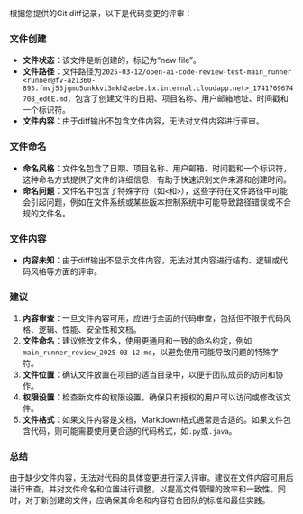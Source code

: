 根据您提供的Git diff记录，以下是代码变更的评审：

### 文件创建
- **文件状态**：该文件是新创建的，标记为“new file”。
- **文件路径**：文件路径为`2025-03-12/open-ai-code-review-test-main_runner <runner@fv-az1360-893.fmvj53jgmu5unkkvi3mkh2aebe.bx.internal.cloudapp.net>_1741769674708_ed6E.md`，包含了创建文件的日期、项目名称、用户邮箱地址、时间戳和一个标识符。
- **文件内容**：由于diff输出不包含文件内容，无法对文件内容进行评审。

### 文件命名
- **命名风格**：文件名包含了日期、项目名称、用户邮箱、时间戳和一个标识符，这种命名方式提供了文件的详细信息，有助于快速识别文件来源和创建时间。
- **命名问题**：文件名中包含了特殊字符（如`<`和`>`），这些字符在文件路径中可能会引起问题，例如在文件系统或某些版本控制系统中可能导致路径错误或不合规的文件名。

### 文件内容
- **内容未知**：由于diff输出不显示文件内容，无法对其内容进行结构、逻辑或代码风格等方面的评审。

### 建议
1. **内容审查**：一旦文件内容可用，应进行全面的代码审查，包括但不限于代码风格、逻辑、性能、安全性和文档。
2. **文件命名**：建议修改文件名，使用更通用和一致的命名约定，例如`main_runner_review_2025-03-12.md`，以避免使用可能导致问题的特殊字符。
3. **文件位置**：确认文件放置在项目的适当目录中，以便于团队成员的访问和协作。
4. **权限设置**：检查新文件的权限设置，确保只有授权的用户可以访问或修改该文件。
5. **文件格式**：如果文件内容是文档，Markdown格式通常是合适的。如果文件包含代码，则可能需要使用更合适的代码格式，如`.py`或`.java`。

### 总结
由于缺少文件内容，无法对代码的具体变更进行深入评审。建议在文件内容可用后进行审查，并对文件命名和位置进行调整，以提高文件管理的效率和一致性。同时，对于新创建的文件，应确保其命名和内容符合团队的标准和最佳实践。